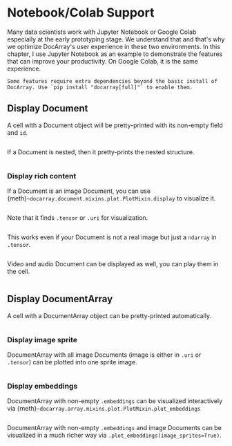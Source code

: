 # Notebook/Colab Support

Many data scientists work with Jupyter Notebook or Google Colab especially at the early prototyping stage. We understand that and that's why we optimize DocArray's user experience in these two environments. In this chapter, I use Jupyter Notebook as an example to demonstrate the features that can improve your productivity. On Google Colab, it is the same experience.

```{tip}
Some features require extra dependencies beyond the basic install of DocArray. Use `pip install "docarray[full]"` to enable them.
```

## Display Document

A cell with a Document object will be pretty-printed with its non-empty field and `id`.

```{figure} single-doc.png
```

If a Document is nested, then it pretty-prints the nested structure.

```{figure} single-doc-nested.png
```

### Display rich content

If a Document is an image Document, you can use {meth}`~docarray.document.mixins.plot.PlotMixin.display` to visualize it.

```{figure} image-doc.png
```

Note that it finds `.tensor` or `.uri` for visualization.

```{figure} image-doc-blob.png
```

This works even if your Document is not a real image but just a `ndarray` in `.tensor`.

```{figure} image-blob.png
```

Video and audio Document can be displayed as well, you can play them in the cell.

```{figure} audio-video.png
```

## Display DocumentArray

A cell with a DocumentArray object can be pretty-printed automatically.

```{figure} doc-array.png
```

### Display image sprite

DocumentArray with all image Documents (image is either in `.uri` or `.tensor`) can be plotted into one sprite image.

```{figure} image-sprite.png
```

### Display embeddings

DocumentArray with non-empty `.embeddings` can be visualized interactively via {meth}`~docarray.array.mixins.plot.PlotMixin.plot_embeddings`

```{figure} embedding-ani1.gif
```


DocumentArray with non-empty `.embeddings`  and image Documents can be visualized in a much richer way via `.plot_embeddings(image_sprites=True)`.

```{figure} embedding-ani2.gif
```


